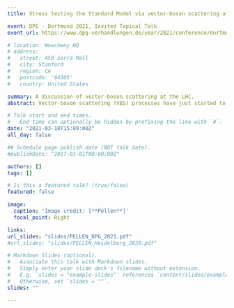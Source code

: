 ```yaml
---
title: Stress testing the Standard Model via vector-boson scattering at the LHC

event: DPG - Dortmund 2021, Invited Topical Talk
event_url: https://www.dpg-verhandlungen.de/year/2021/conference/dortmund/part/t/session/74/contribution/3?lang=en

# location: Wowchemy HQ
# address:
#   street: 450 Serra Mall
#   city: Stanford
#   region: CA
#   postcode: '94305'
#   country: United States

summary: A discussion of vector-boson scattering at the LHC.
abstract: Vector-boson scattering (VBS) processes have just started to be measured at the Large Hadron Collider (LHC). This is particularly exciting because this class of processes has been thought to be a possible window to new physics. But VBS is also interesting in its own right because it probes the Standard Model in extreme phase-space regions at high energy. The measurement of such processes is particularly challenging due to their low rates and large background. In this talk, I review necessary theoretical inputs to perform such measurements.

# Talk start and end times.
#   End time can optionally be hidden by prefixing the line with `#`.
date: "2021-03-18T15:00:00Z"
all_day: false

## Schedule page publish date (NOT talk date).
#publishDate: "2017-01-01T00:00:00Z"

authors: []
tags: []

# Is this a featured talk? (true/false)
featured: false

image:
  caption: 'Image credit: [**Pellen**]'
  focal_point: Right

links:
url_slides: "slides/PELLEN_DPG_2021.pdf"
#url_slides: "slides/PELLEN_Heidelberg_2020.pdf"

# Markdown Slides (optional).
#   Associate this talk with Markdown slides.
#   Simply enter your slide deck's filename without extension.
#   E.g. `slides = "example-slides"` references `content/slides/example-slides.md`.
#   Otherwise, set `slides = ""`.
slides: ""

---
```

